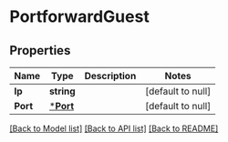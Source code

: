 # PortforwardGuest

## Properties
Name | Type | Description | Notes
------------ | ------------- | ------------- | -------------
**Ip** | **string** |  | [default to null]
**Port** | [***Port**](Port.md) |  | [default to null]

[[Back to Model list]](README.md#documentation-for-models) [[Back to API list]](README.md#documentation-for-api-endpoints) [[Back to README]](README.md)


